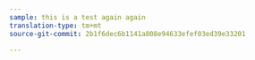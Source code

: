 ```yaml
---
sample: this is a test again again
translation-type: tm+mt
source-git-commit: 2b1f6dec6b1141a808e94633efef03ed39e33201

---
```


